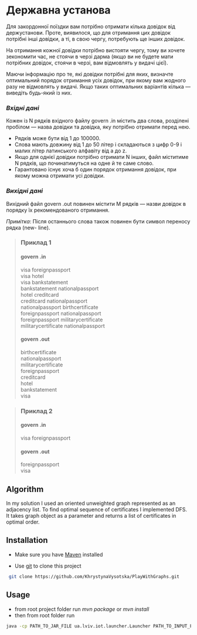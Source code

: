 # Державна установа

Для закордонної поїздки вам потрiбно отримати кiлька довiдок вiд держустанови.
Проте, виявилося, що для отримання цих довiдок потрiбнi iншi довiдки, а тi, в свою
чергу, потребують ще iнших довiдок.

На отримання кожної довiдки потрiбно вистояти чергу, тому ви хочете зекономити
час, не стоячи в черзi дарма (якщо ви не будете мати потрiбних довiдок, стоячи в
черзi, вам вiдмовлять у видачi цiєї).

Маючи iнформацiю про те, якi довiдки потрiбнi для яких, визначте оптимальний
порядок отримання усiх довiдок, при якому вам жодного разу не вiдмовлять у
видачi. Якщо таких оптимальних варiантiв кiлька — виведiть будь-який iз них.
### *Вхiднi данi*

Кожен iз N рядкiв вхiдного файлу govern .in мiстить два слова, роздiленi пробiлом
— назва довiдки та довiдка, яку потрiбно отримати перед нею.

- Рядкiв може бути вiд 1 до 100000.
- Слова мають довжину вiд 1 до 50 лiтер i складаються з цифр 0-9 i малих лiтер
латинського алфавiту вiд a до z.
- Якщо для однiєї довiдки потрiбно отримати N iнших, файл мiститиме N рядкiв,
що починатимуться на одне й те саме слово.
- Гарантовано iснує хоча б один порядок отримання довiдок, при якому можна
отримати усi довiдки.

### *Вихiднi данi*

Вихiдний файл govern .out повинен мiстити M рядкiв — назви довiдок в порядку їх
рекомендованого отримання.

*Примiтка*: Пiсля останнього слова також повинен бути символ переносу рядка (new-
line).

>### Приклад 1
>
>#### govern .in
>
>visa foreignpassport \
>visa hotel \
>visa bankstatement \
>bankstatement nationalpassport \
>hotel creditcard \
>creditcard nationalpassport \
>nationalpassport birthcertificate \
>foreignpassport nationalpassport \
>foreignpassport militarycertificate \
>militarycertificate nationalpassport 
>
>#### govern .out
>birthcertificate \
>nationalpassport \
>militarycertificate \
>foreignpassport \
>creditcard \
>hotel \
>bankstatement \
>visa

>### Приклад 2
>
>#### govern .in
>
>visa foreignpassport
>
>#### govern .out
>foreignpassport \
>visa

## Algorithm
In my solution I used an oriented unweighted graph represented as an adjacency list.
To find optimal sequence of certificates I implemented DFS.
It takes graph object as a parameter and returns a list of certificates in optimal order.

## Installation
 - Make sure you have [Maven](https://maven.apache.org/) installed

 - Use [git](https://git-scm.com/downloads/) to clone this project

```bash
 git clone https://github.com/KhrystynaVysotska/PlayWithGraphs.git
```
## Usage
- from root project folder run *mvn package* or *mvn install*
- then from root folder run 

```bash
java -cp PATH_TO_JAR_FILE ua.lviv.iot.launcher.Launcher PATH_TO_INPUT_FILE PATH_TO_OUTPUT_FILE
```
